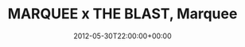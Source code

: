 ---
templateKey: event
guid: 0897174e-6eab-11ea-99c5-002590d1d1b0
date: 2012-05-30T22:00:00+00:00
eventTime: '10pm'
title: MARQUEE x THE BLAST, Marquee
artist: MARQUEE x THE BLAST
city: Taipei
venue: Marquee
group: LEO37
url: https://www.facebook.com/events/192919127480761/
---